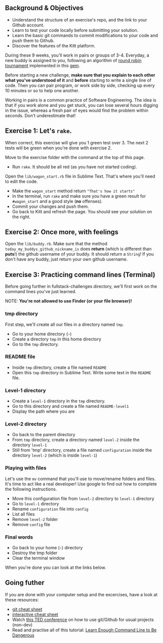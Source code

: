 ## Background & Objectives

* Understand the structure of an exercise's repo, and the link to your Github account.
* Learn to test your code locally before submitting your solution.
* Learn the basic git commands to commit modifications to your code and push them to Github.
* Discover the features of the Kitt platform.

During these 9 weeks, you'll work in pairs or groups of 3-4. Everyday, a new buddy is assigned to you, following an algorithm of [round robin tournament](http://en.wikipedia.org/wiki/Round-robin_tournament) implemented in this [gem](https://github.com/ssaunier/round_robin_tournament).

Before starting a new challenge, **make sure that you explain to each other what you've understood of it** and **before** starting to write a single line of code. Then you can pair program, or work side by side, checking up every 10 minutes or so to help one another.

Working in pairs is a common practice of Software Engineering. The idea is that if you work alone and you get stuck, you can lose several hours digging in the issue, whereas a fresh pair of eyes would find the problem within seconds. Don't underestimate that!

## Exercise 1: Let's `rake`.

When correct, this exercise will give you 1 green test over 3. The next 2 tests will be green when you're done with exercise 2.

Move to the exercise folder with the command at the top of this page.

* Run `rake`. It should be all red (as you have not started coding).

Open the `lib/wagon_start.rb` file in Sublime Text. That's where you'll need to edit the code.

* Make the `wagon_start` method return `"That's how it starts"`
* In the terminal, run `rake` and make sure you have a green result for `#wagon_start` and a good style (**no** offenses).
* Commit your changes and push them.
* Go back to Kitt and refresh the page. You should see your solution on the right.

## Exercise 2: Once more, with feelings

Open the `lib/buddy.rb`. Make sure that the method `today_my_buddys_github_nickname_is` does **return** (which is different than **puts**!) the github username of your buddy. It should return a `String`! If you don't have any buddy, just return your own github username.

## Exercise 3: Practicing command lines (Terminal)

Before going further in fullstack-challenges directory, we'll first work on the command lines you've just learned.

NOTE: **You're not allowed to use Finder (or your file browser)!**

### tmp directory

First step, we'll create all our files in a directory named `tmp`.

* Go to your home directory (`~`)
* Create a directory `tmp` in this home directory
* Go to the `tmp` directory.

### README file

* Inside `tmp` directory, create a file named `README`
* Open this `tmp` directory in Sublime Text. Write some text in the `README` file.

### Level-1 directory

* Create a `level-1` directory in the `tmp` directory.
* Go to this directory and create a file named `README-level1`
* Display the path where you are

### Level-2 directory

* Go back to the parent directory
* From `tmp` directory, create a directory named `level-2` inside the directory `level-1`
* Still from 'tmp' directory, create a file named `configuration` inside the directory `level-2` (which is inside `level-1`)

### Playing with files

Let's use the `mv` command that you'll use to move/rename folders and files.
It's time to act like a real developer! Use google to find out how to complete the following instructions.

* Move this configuration file from `level-2` directory to `level-1` directory
* Go to `level-1` directory
* Rename `configuration` file into `config`
* List all files
* Remove `level-2` folder
* Remove `config` file

### Final words

* Go back to your home (`~`) directory
* Destroy the tmp folder
* Clear the terminal window

When you're done you can look at the links below.

## Going futher

If you are done with your computer setup and the excercises, have a look at these resources:

* [git cheat sheet](http://rogerdudler.github.io/git-guide/files/git_cheat_sheet.pdf)
* [interactive cheat sheet](http://www.ndpsoftware.com/git-cheatsheet.html)
* Watch [this TED conference](http://www.ted.com/talks/clay_shirky_how_the_internet_will_one_day_transform_government.html) on how to use git/Github for usual projects (non-dev)
* Read and practise all of this tutorial: [Learn Enough Command Line to Be Dangerous](http://www.learnenough.com/command-line/)
